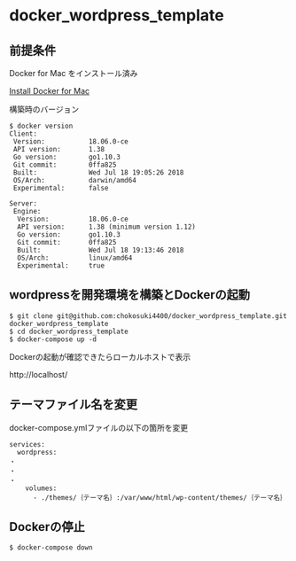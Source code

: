 # docker_wordpress_template

## 前提条件
Docker for Mac をインストール済み

[Install Docker for Mac](https://docs.docker.com/docker-for-mac/install/)

構築時のバージョン

```
$ docker version
Client:
 Version:           18.06.0-ce
 API version:       1.38
 Go version:        go1.10.3
 Git commit:        0ffa825
 Built:             Wed Jul 18 19:05:26 2018
 OS/Arch:           darwin/amd64
 Experimental:      false

Server:
 Engine:
  Version:          18.06.0-ce
  API version:      1.38 (minimum version 1.12)
  Go version:       go1.10.3
  Git commit:       0ffa825
  Built:            Wed Jul 18 19:13:46 2018
  OS/Arch:          linux/amd64
  Experimental:     true
```

## wordpressを開発環境を構築とDockerの起動

```
$ git clone git@github.com:chokosuki4400/docker_wordpress_template.git docker_wordpress_template
$ cd docker_wordpress_template
$ docker-compose up -d
```

Dockerの起動が確認できたらローカルホストで表示

http://localhost/


## テーマファイル名を変更

docker-compose.ymlファイルの以下の箇所を変更

```
services:
  wordpress:
・
・
・
    volumes:
      - ./themes/｛テーマ名｝:/var/www/html/wp-content/themes/｛テーマ名｝

```

## Dockerの停止

```
$ docker-compose down
```
